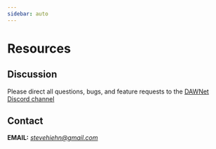 ```yaml
---
sidebar: auto
---
```


# Resources

## Discussion

Please direct all questions, bugs, and feature requests to the
[DAWNet Discord channel](https://discord.com/channels/937399536253554708/1181816071397838879)

## Contact

**EMAIL:** *stevehiehn@gmail.com*